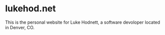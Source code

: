 # lukehod.net
This is the personal website for Luke Hodnett, a software devoloper located in Denver, CO.
